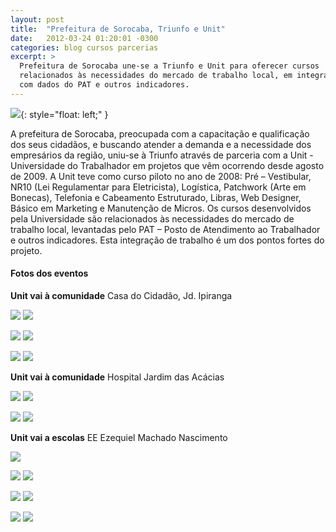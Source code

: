 ```yaml
---
layout: post
title:  "Prefeitura de Sorocaba, Triunfo e Unit"
date:   2012-03-24 01:20:01 -0300
categories: blog cursos parcerias
excerpt: >
  Prefeitura de Sorocaba une-se a Triunfo e Unit para oferecer cursos
  relacionados às necessidades do mercado de trabalho local, em integração
  com dados do PAT e outros indicadores.
---
```


![]({{site.baseurl}}/imagens/prof-01.jpg){: style="float: left;" }

A prefeitura de Sorocaba, preocupada com a capacitação e qualificação dos seus cidadãos, e buscando atender a demanda e a necessidade dos empresários da região, uniu-se à Triunfo através de parceria com a Unit - Universidade do Trabalhador em projetos que vêm ocorrendo desde agosto de 2009. A Unit teve como curso piloto no ano de 2008: Pré – Vestibular, NR10 (Lei Regulamentar para Eletricista), Logística, Patchwork (Arte em Bonecas), Telefonia e Cabeamento Estruturado, Libras, Web Designer, Básico em Marketing e Manutenção de Micros. Os cursos desenvolvidos pela Universidade são relacionados às necessidades do mercado de trabalho local, levantadas pelo PAT – Posto de Atendimento ao Trabalhador e outros indicadores. Esta integração de trabalho é um dos pontos fortes do projeto.

#### Fotos dos eventos

__Unit vai à comunidade__ Casa do Cidadão, Jd. Ipiranga

![]({{site.baseurl}}/imagens/prof-02.jpg)
![]({{site.baseurl}}/imagens/aula-01.jpg)

![]({{site.baseurl}}/imagens/aula-02.jpg)
![]({{site.baseurl}}/imagens/aula-03.jpg)

![]({{site.baseurl}}/imagens/aula-04.jpg)
![]({{site.baseurl}}/imagens/aula-05.jpg)

__Unit vai à comunidade__ Hospital Jardim das Acácias

![]({{site.baseurl}}/imagens/aula-acacias-01.jpg)
![]({{site.baseurl}}/imagens/aula-acacias-02.jpg)

![]({{site.baseurl}}/imagens/aula-acacias-03.jpg)
![]({{site.baseurl}}/imagens/aula-acacias-04.jpg)

__Unit vai a escolas__ EE Ezequiel Machado Nascimento

![]({{site.baseurl}}/imagens/emnascimento(0).jpg)

![]({{site.baseurl}}/imagens/emnascimento(1).jpg)
![]({{site.baseurl}}/imagens/emnascimento(3).jpg)

![]({{site.baseurl}}/imagens/emnascimento(4).jpg)
![]({{site.baseurl}}/imagens/emnascimento(6).jpg)

![]({{site.baseurl}}/imagens/emnascimento(7).jpg)
![]({{site.baseurl}}/imagens/emnascimento(5).jpg)

